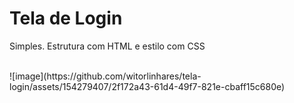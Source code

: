 <h1>Tela de Login</h1>

<p>Simples. Estrutura com HTML e estilo com CSS</p>
<br>
![image](https://github.com/witorlinhares/tela-login/assets/154279407/2f172a43-61d4-49f7-821e-cbaff15c680e)
